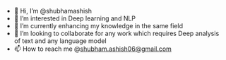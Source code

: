 - 👋 Hi, I’m @shubhamashish
- 👀 I’m interested in Deep learning and NLP
- 🌱 I’m currently enhancing my knowledge in the same field
- 💞️ I’m looking to collaborate for any work which requires Deep analysis of text and any language model
- 📫 How to reach me @shubham.ashish06@gmail.com

<!---
shubhamashish/shubhamashish is a ✨ special ✨ repository because its `README.md` (this file) appears on your GitHub profile.
You can click the Preview link to take a look at your changes.
--->
